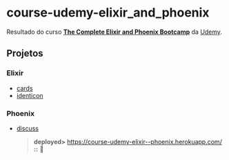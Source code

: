 # course-udemy-elixir_and_phoenix

Resultado do curso **[The Complete Elixir and Phoenix Bootcamp](https://www.udemy.com/the-complete-elixir-and-phoenix-bootcamp-and-tutorial)** da [Udemy](https://www.udemy.com/).

## Projetos

### Elixir

- [cards](../../tree/master/cards)
- [identicon](../../tree/master/identicon)

### Phoenix

- [discuss](../../tree/master/discuss)
  > **deployed>** <https://course-udemy-elixir--phoenix.herokuapp.com/> **::** :rocket:
